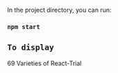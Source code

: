 In the project directory, you can run:


### `npm start`

## `To display`
69 Varieties of React-Trial


